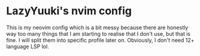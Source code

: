 # LazyYuuki's nvim config

This is my neovim config which is a bit messy because there are honestly way too many things that I am starting to realise that I don't use, but that is fine. I will split them into specific profile later on. Obviously, I don't need 12+ language LSP lol.
